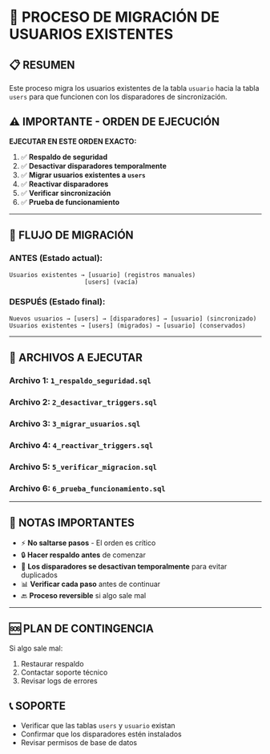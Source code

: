 # 🔄 PROCESO DE MIGRACIÓN DE USUARIOS EXISTENTES

## 📋 RESUMEN
Este proceso migra los usuarios existentes de la tabla `usuario` hacia la tabla `users` para que funcionen con los disparadores de sincronización.

## ⚠️ IMPORTANTE - ORDEN DE EJECUCIÓN
**EJECUTAR EN ESTE ORDEN EXACTO:**

1. ✅ **Respaldo de seguridad**
2. ✅ **Desactivar disparadores temporalmente** 
3. ✅ **Migrar usuarios existentes a `users`**
4. ✅ **Reactivar disparadores**
5. ✅ **Verificar sincronización**
6. ✅ **Prueba de funcionamiento**

---

## 🔄 FLUJO DE MIGRACIÓN

### ANTES (Estado actual):
```
Usuarios existentes → [usuario] (registros manuales)
                     [users] (vacía)
```

### DESPUÉS (Estado final):
```
Nuevos usuarios → [users] → [disparadores] → [usuario] (sincronizado)
Usuarios existentes → [users] (migrados) → [usuario] (conservados)
```

---

## 📁 ARCHIVOS A EJECUTAR

### Archivo 1: `1_respaldo_seguridad.sql`
### Archivo 2: `2_desactivar_triggers.sql` 
### Archivo 3: `3_migrar_usuarios.sql`
### Archivo 4: `4_reactivar_triggers.sql`
### Archivo 5: `5_verificar_migracion.sql`
### Archivo 6: `6_prueba_funcionamiento.sql`

---

## 🚨 NOTAS IMPORTANTES

- ⚡ **No saltarse pasos** - El orden es crítico
- 🔒 **Hacer respaldo antes** de comenzar
- 🔄 **Los disparadores se desactivan temporalmente** para evitar duplicados
- 📊 **Verificar cada paso** antes de continuar
- 🔙 **Proceso reversible** si algo sale mal

---

## 🆘 PLAN DE CONTINGENCIA

Si algo sale mal:
1. Restaurar respaldo
2. Contactar soporte técnico
3. Revisar logs de errores

## 📞 SOPORTE

- Verificar que las tablas `users` y `usuario` existan
- Confirmar que los disparadores estén instalados
- Revisar permisos de base de datos
